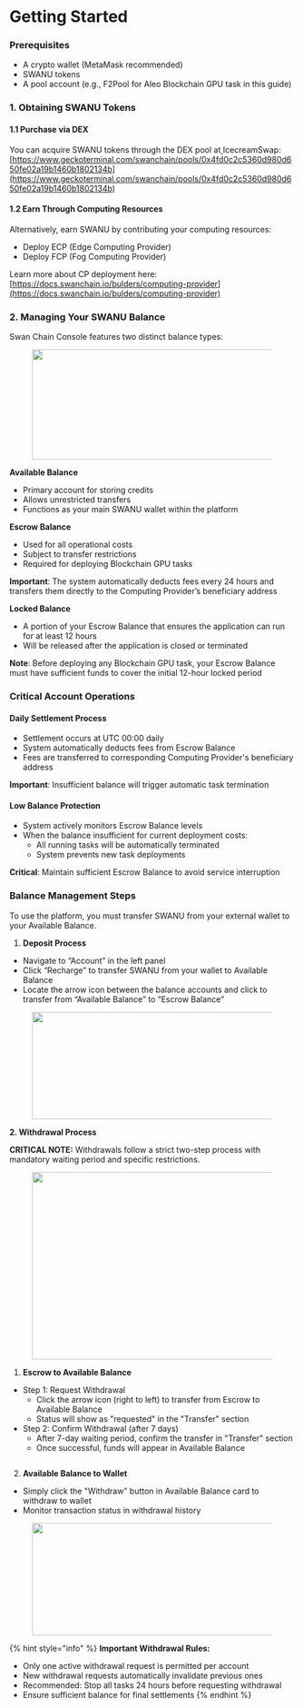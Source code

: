 # Getting Started

### Prerequisites <a href="#ef4e" id="ef4e"></a>

* A crypto wallet (MetaMask recommended)
* SWANU tokens
* A  pool account (e.g., F2Pool for Aleo Blockchain GPU task in this guide)

### 1. Obtaining SWANU Tokens <a href="#id-5d1c" id="id-5d1c"></a>

#### 1.1 Purchase via DEX <a href="#id-2347" id="id-2347"></a>

You can acquire SWANU tokens through the DEX pool at[ ](https://www.geckoterminal.com/swanchain/pools/0x4fd0c2c5360d980d650fe02a19b1460b1802134b)IcecreamSwap: [https://www.geckoterminal.com/swanchain/pools/0x4fd0c2c5360d980d650fe02a19b1460b1802134b](https://www.geckoterminal.com/swanchain/pools/0x4fd0c2c5360d980d650fe02a19b1460b1802134b)

#### 1.2 Earn Through Computing Resources <a href="#id-7788" id="id-7788"></a>

Alternatively, earn SWANU by contributing your computing resources:

* Deploy ECP (Edge Computing Provider)
* Deploy FCP (Fog Computing Provider)

Learn more about CP deployment here: [https://docs.swanchain.io/bulders/computing-provider](https://docs.swanchain.io/bulders/computing-provider)

### 2. Managing Your SWANU Balance <a href="#id-6a71" id="id-6a71"></a>

Swan Chain Console features two distinct balance types:

<figure><img src="https://miro.medium.com/v2/resize:fit:700/0*DTVIX1gxYtcRZsEY" alt="" height="194" width="700"><figcaption></figcaption></figure>

**Available Balance**

* Primary account for storing credits
* Allows unrestricted transfers
* Functions as your main SWANU wallet within the platform

**Escrow Balance**

* Used for all operational costs
* Subject to transfer restrictions
* Required for deploying Blockchain GPU tasks

**Important**: The system automatically deducts fees every 24 hours and transfers them directly to the Computing Provider’s beneficiary address

**Locked Balance**

* A portion of your Escrow Balance that ensures the application can run for at least 12 hours
* Will be released after the application is closed or terminated

**Note**: Before deploying any Blockchain GPU task, your Escrow Balance must have sufficient funds to cover the initial 12-hour locked period

### Critical Account Operations

#### Daily Settlement Process

* Settlement occurs at UTC 00:00 daily
* System automatically deducts fees from Escrow Balance
* Fees are transferred to corresponding Computing Provider's beneficiary address

**Important**: Insufficient balance will trigger automatic task termination

#### Low Balance Protection

* System actively monitors Escrow Balance levels
* When the balance insufficient for current deployment costs:
  * All running tasks will be automatically terminated
  * System prevents new task deployments

**Critical**: Maintain sufficient Escrow Balance to avoid service interruption

### Balance Management Steps <a href="#ba4f" id="ba4f"></a>

To use the platform, you must transfer SWANU from your external wallet to your Available Balance.

1. **Deposit Process**

* Navigate to “Account” in the left panel
* Click “Recharge” to transfer SWANU from your wallet to Available Balance
* Locate the arrow icon between the balance accounts and click to transfer from “Available Balance” to “Escrow Balance”

<figure><img src="https://miro.medium.com/v2/resize:fit:700/0*oVeOPBtONbpS5vbP" alt="" height="189" width="700"><figcaption></figcaption></figure>

**2. Withdrawal Process**

**CRITICAL NOTE:** Withdrawals follow a strict two-step process with mandatory waiting period and specific restrictions.

<figure><img src="https://miro.medium.com/v2/resize:fit:700/0*5yVg-76xPLHGexhe" alt="" height="330" width="700"><figcaption></figcaption></figure>

1. **Escrow to Available Balance**

* Step 1: Request Withdrawal
  * Click the arrow icon (right to left) to transfer from Escrow to Available Balance
  * Status will show as "requested" in the "Transfer" section
* Step 2: Confirm Withdrawal (after 7 days)
  * After 7-day waiting period, confirm the transfer in "Transfer" section
  * Once successful, funds will appear in Available Balance

<figure><img src="https://miro.medium.com/v2/resize:fit:700/1*n4tkbtMlu4XTaxBpV6Q8cA.png" alt=""><figcaption></figcaption></figure>

2. **Available Balance to Wallet**

* Simply click the "Withdraw" button in Available Balance card to withdraw to wallet
* Monitor transaction status in withdrawal history

<figure><img src="https://miro.medium.com/v2/resize:fit:700/1*NUx8UWjJ2RKvaGz3BHaEBA.png" alt="" height="198" width="700"><figcaption></figcaption></figure>

{% hint style="info" %}
**Important Withdrawal Rules:**

* Only one active withdrawal request is permitted per account
* New withdrawal requests automatically invalidate previous ones
* Recommended: Stop all tasks 24 hours before requesting withdrawal
* Ensure sufficient balance for final settlements
{% endhint %}
